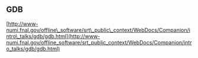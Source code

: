 ## GDB

[http://www-numi.fnal.gov/offline\_software/srt\_public\_context/WebDocs/Companion/intro\_talks/gdb/gdb.html](http://www-numi.fnal.gov/offline_software/srt_public_context/WebDocs/Companion/intro_talks/gdb/gdb.html)

